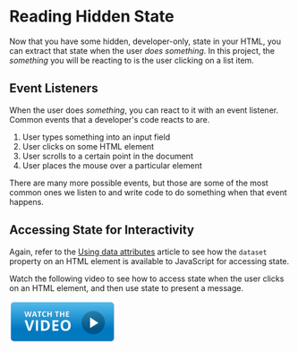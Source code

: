 # Reading Hidden State

Now that you have some hidden, developer-only, state in your HTML, you can extract that state when the user _does something_. In this project, the _something_ you will be reacting to is the user clicking on a list item.

## Event Listeners

When the user does _something_, you can react to it with an event listener. Common events that a developer's code reacts to are.

1. User types something into an input field
1. User clicks on some HTML element
1. User scrolls to a certain point in the document
1. User places the mouse over a particular element

There are many more possible events, but those are some of the most common ones we listen to and write code to do something when that event happens.

## Accessing State for Interactivity

Again, refer to the [Using data attributes](https://developer.mozilla.org/en-US/docs/Learn/HTML/Howto/Use_data_attributes) article to see how the `dataset` property on an HTML element is available to JavaScript for accessing state.

Watch the following video to see how to access state when the user clicks on an HTML element, and then use state to present a message.

[<img src="../../book-0-installations/chapters/images/video-play-icon.gif" height="75rem" />](https://watch.screencastify.com/v/doymyKnw712a3zdNvJLv)
